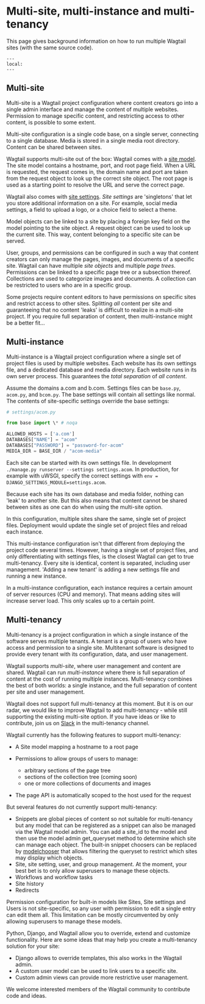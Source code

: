 # Multi-site, multi-instance and multi-tenancy

This page gives background information on how to run multiple Wagtail sites (with the same source code).

```{contents}
---
local:
---
```

## Multi-site

Multi-site is a Wagtail project configuration where content creators go into a single admin interface and manage the content of multiple websites. Permission to manage specific content, and restricting access to other content, is possible to some extent.

Multi-site configuration is a single code base, on a single server, connecting to a single database. Media is stored in a single media root directory. Content can be shared between sites.

Wagtail supports multi-site out of the box: Wagtail comes with a [site model](wagtail.models.Site). The site model contains a hostname, port, and root page field. When a URL is requested, the request comes in, the domain name and port are taken from the request object to look up the correct site object. The root page is used as a starting point to resolve the URL and serve the correct page.

Wagtail also comes with [site settings](site_settings). _Site settings_ are 'singletons' that let you store additional information on a site. For example, social media settings, a field to upload a logo, or a choice field to select a theme.

Model objects can be linked to a site by placing a foreign key field on the model pointing to the site object. A request object can be used to look up the current site. This way, content belonging to a specific site can be served.

User, groups, and permissions can be configured in such a way that content creators can only manage the pages, images, and documents of a specific site. Wagtail can have multiple _site objects_ and multiple _page trees_. Permissions can be linked to a specific page tree or a subsection thereof. Collections are used to categorize images and documents. A collection can be restricted to users who are in a specific group.

Some projects require content editors to have permissions on specific sites and restrict access to other sites. Splitting _all_ content per site and guaranteeing that no content 'leaks' is difficult to realize in a multi-site project. If you require full separation of content, then multi-instance might be a better fit...

## Multi-instance

Multi-instance is a Wagtail project configuration where a single set of project files is used by multiple websites. Each website has its own settings file, and a dedicated database and media directory. Each website runs in its own server process. This guarantees the _total separation_ of _all content_.

Assume the domains a.com and b.com. Settings files can be `base.py`, `acom.py`, and `bcom.py`. The base settings will contain all settings like normal. The contents of site-specific settings override the base settings:

```python
# settings/acom.py

from base import \* # noqa

ALLOWED_HOSTS = ['a.com']
DATABASES["NAME"] = "acom"
DATABASES["PASSWORD"] = "password-for-acom"
MEDIA_DIR = BASE_DIR / "acom-media"
```

Each site can be started with its own settings file. In development `./manage.py runserver --settings settings.acom`.
In production, for example with uWSGI, specify the correct settings with `env = DJANGO_SETTINGS_MODULE=settings.acom`.

Because each site has its own database and media folder, nothing can 'leak' to another site. But this also means that content cannot be shared between sites as one can do when using the multi-site option.

In this configuration, multiple sites share the same, single set of project files. Deployment would update the single set of project files and reload each instance.

This multi-instance configuration isn't that different from deploying the project code several times. However, having a single set of project files, and only differentiating with settings files, is the closest Wagtail can get to true multi-tenancy. Every site is identical, content is separated, including user management. 'Adding a new tenant' is adding a new settings file and running a new instance.

In a multi-instance configuration, each instance requires a certain amount of server resources (CPU and memory). That means adding sites will increase server load. This only scales up to a certain point.

## Multi-tenancy

Multi-tenancy is a project configuration in which a single instance of the software serves multiple tenants. A tenant is a group of users who have access and permission to a single site. Multitenant software is designed to provide every tenant with its configuration, data, and user management.

Wagtail supports _multi-site_, where user management and content are shared. Wagtail can run _multi-instance_ where there is full separation of content at the cost of running multiple instances. Multi-tenancy combines the best of both worlds: a single instance, and the full separation of content per site and user management.

Wagtail does not support full multi-tenancy at this moment. But it is on our radar, we would like to improve Wagtail to add multi-tenancy - while still supporting the existing multi-site option. If you have ideas or like to contribute, join us on [Slack](slack) in the multi-tenancy channel.

Wagtail currently has the following features to support multi-tenancy:

-   A Site model mapping a hostname to a root page
-   Permissions to allow groups of users to manage:

    -   arbitrary sections of the page tree
    -   sections of the collection tree (coming soon)
    -   one or more collections of documents and images

-   The page API is automatically scoped to the host used for the request

But several features do not currently support multi-tenancy:

-   Snippets are global pieces of content so not suitable for multi-tenancy but any model that can be registered as a snippet can also be managed via the Wagtail model admin. You can add a site_id to the model and then use the model admin get_queryset method to determine which site can manage each object. The built-in snippet choosers can be replaced by [modelchooser](https://pypi.org/project/wagtail-modelchooser/) that allows filtering the queryset to restrict which sites may display which objects.
-   Site, site setting, user, and group management. At the moment, your best bet is to only allow superusers to manage these objects.
-   Workflows and workflow tasks
-   Site history
-   Redirects

Permission configuration for built-in models like Sites, Site settings and Users is not site-specific, so any user with permission to edit a single entry can edit them all. This limitation can be mostly circumvented by only allowing superusers to manage these models.

Python, Django, and Wagtail allow you to override, extend and customize functionality. Here are some ideas that may help you create a multi-tenancy solution for your site:

-   Django allows to override templates, this also works in the Wagtail admin.
-   A custom user model can be used to link users to a specific site.
-   Custom admin views can provide more restrictive user management.

We welcome interested members of the Wagtail community to contribute code and ideas.

